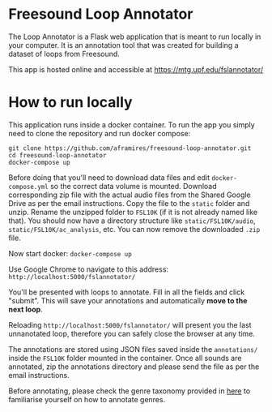 # Freesound Loop Annotator

The Loop Annotator is a Flask web application that is meant to run locally in your computer.
It is an annotation tool that was created for building a dataset of loops from Freesound.

This app is hosted online and accessible at https://mtg.upf.edu/fslannotator/


# How to run locally

This application runs inside a docker container. To run the app you simply need to clone the repository and run docker compose:

```shell
git clone https://github.com/aframires/freesound-loop-annotator.git
cd freesound-loop-annotator
docker-compose up
```

Before doing that you'll need to download data files and edit `docker-compose.yml` so the correct data volume is mounted.
Download corresponding zip file with the actual audio files from the Shared Google Drive as per the email instructions. Copy the file to the `static` folder and unzip. Rename the unzipped folder to `FSL10K` (if it is not already named like that). You should now have a directory structure like `static/FSL10K/audio`, `static/FSL10K/ac_analysis`, etc. You can now remove the downloaded `.zip` file.

Now start docker:
`docker-compose up`

Use Google Chrome to navigate to this address:
`http://localhost:5000/fslannotator/`

You'll be presented with loops to annotate. Fill in all the fields and click "submit". This will save your annotations and automatically **move to the next loop**.

Reloading `http://localhost:5000/fslannotator/` will present you the last unnanotated loop, therefore you can safely close the browser at any time.

The annotations are stored using JSON files saved inside the `annotations/` inside the `FSL10K` folder mounted in the container. Once all sounds are annotated, zip the annotations directory and please send the file as per the email instructions.

Before annotating, please check the genre taxonomy provided in [here](https://docs.google.com/document/d/1Rj8mSoDewvnmrTs8HK2yRJ4AgUUf7Ft-JW2xN_bd6P4/edit?usp=sharing) to familiarise yourself on how to annotate genres.
